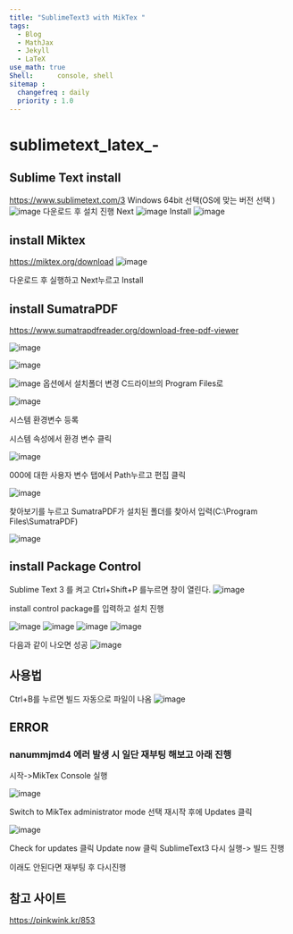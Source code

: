```yaml
---
title: "SublimeText3 with MikTex "
tags:
  - Blog
  - MathJax
  - Jekyll
  - LaTeX
use_math: true
Shell:      console, shell
sitemap :
  changefreq : daily
  priority : 1.0
---
```



# sublimetext_latex_-

## Sublime Text install
https://www.sublimetext.com/3
Windows 64bit 선택(OS에 맞는 버전 선택 )
![image](https://user-images.githubusercontent.com/53217819/147725460-a333b986-149e-4ab1-9456-a3203663e15e.png)
다운로드 후 설치 진행 Next
![image](https://user-images.githubusercontent.com/53217819/147725515-926ef88c-8cdd-4079-8a76-eca5dc5f312d.png)
Install
![image](https://user-images.githubusercontent.com/53217819/147725531-f8e30749-6858-4094-8dfd-c6be65ae2c28.png)

## install Miktex
https://miktex.org/download
![image](https://user-images.githubusercontent.com/53217819/147725733-c6da59d9-3005-4c77-9006-3170f4aed9f9.png)

다운로드 후 실행하고 Next누르고 Install

## install SumatraPDF
https://www.sumatrapdfreader.org/download-free-pdf-viewer

![image](https://user-images.githubusercontent.com/53217819/147725768-515c8d5e-da8e-491c-afca-79103503f2e7.png)

![image](https://user-images.githubusercontent.com/53217819/147726018-c5db3033-81db-41f3-bee4-9f62066aeaaa.png)

![image](https://user-images.githubusercontent.com/53217819/147726030-37d85879-dfec-453c-92f9-264bc04f7a6d.png)
옵션에서 설치폴더 변경 C드라이브의 Program Files로 

![image](https://user-images.githubusercontent.com/53217819/147726056-ae44bcec-c7de-4035-894c-9d1f12f0d3de.png)


시스템 환경변수 등록

시스템 속성에서 환경 변수 클릭

![image](https://user-images.githubusercontent.com/53217819/147725904-555701b4-3c86-482e-845c-baefc1336c71.png)

000에 대한 사용자 변수 탭에서 Path누르고 편집 클릭

![image](https://user-images.githubusercontent.com/53217819/147725919-488e81ea-f72b-4a46-abba-03fb01487aa4.png)

찾아보기를 누르고 SumatraPDF가 설치된 폴더를 찾아서 입력(C:\Program Files\SumatraPDF)

![image](https://user-images.githubusercontent.com/53217819/147726108-a16a0870-694d-4bc3-abed-ff018a3ea6d6.png)



## install Package Control 
Sublime Text 3 를 켜고 Ctrl+Shift+P 를누르면 창이 열린다.
![image](https://user-images.githubusercontent.com/53217819/147725659-3f32d171-32b1-4c99-b8a9-dd54a94bce22.png)

install control package를 입력하고 설치 진행

![image](https://user-images.githubusercontent.com/53217819/147725798-a5d4b044-7bf0-4991-9acf-8a197481ca04.png)
![image](https://user-images.githubusercontent.com/53217819/147725812-8ee112a8-e184-432e-b864-0204b6f476e1.png)
![image](https://user-images.githubusercontent.com/53217819/147725874-8e8a6600-d467-485a-b403-186985c1dcf6.png)
![image](https://user-images.githubusercontent.com/53217819/147725876-47c2cdee-1479-407c-9e6d-526e8a6648e5.png)

다음과 같이 나오면 성공
![image](https://user-images.githubusercontent.com/53217819/147725882-ded14faa-0ae3-462a-8881-38c9f5fa909f.png)

## 사용법
Ctrl+B를 누르면 빌드 자동으로 파일이 나옴
![image](https://user-images.githubusercontent.com/53217819/147726201-cff16b80-05bd-4de7-b51d-01ef1ba1622e.png)







## ERROR

### nanummjmd4 에러 발생 시 일단 재부팅 해보고 아래 진행

시작->MikTex Console 실행

![image](https://user-images.githubusercontent.com/53217819/152146968-44c43b3e-cae2-46d9-be56-ef02f7798d05.png)

Switch to MikTex administrator mode 선택
재시작 후에 Updates 클릭

![image](https://user-images.githubusercontent.com/53217819/152147075-a595a644-b08f-420f-9c08-b91544c91f5a.png)

Check for updates 클릭 Update now 클릭 
SublimeText3 다시 실행-> 빌드 진행

이래도 안된다면 재부팅 후 다시진행




## 참고 사이트
https://pinkwink.kr/853

